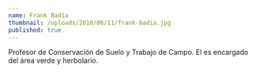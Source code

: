 ```yaml
---
name: Frank Badía
thumbnail: /uploads/2018/06/11/frank-badia.jpg
published: true
---
```


Profesor de Conservación de Suelo y Trabajo de Campo. El es encargado del área verde y herbolario.